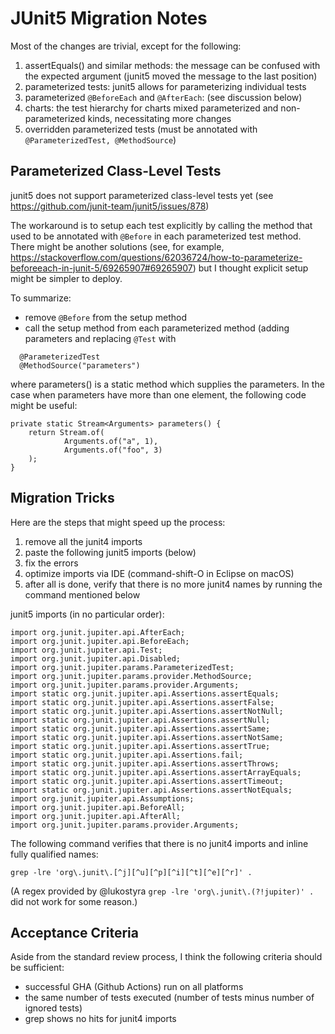 # JUnit5 Migration Notes

Most of the changes are trivial, except for the following:

1. assertEquals() and similar methods: the message can be confused with the expected argument (junit5 moved the message to the last position)
2. parameterized tests: junit5 allows for parameterizing individual tests
3. parameterized `@BeforeEach` and `@AfterEach`: (see discussion below)
4. charts: the test hierarchy for charts mixed parameterized and non-parameterized kinds, necessitating more changes
5. overridden parameterized tests (must be annotated with `@ParameterizedTest, @MethodSource`)

## Parameterized Class-Level Tests

junit5 does not support parameterized class-level tests yet (see https://github.com/junit-team/junit5/issues/878)

The workaround is to setup each test explicitly by calling the method that used to be annotated with `@Before` in each parameterized test method.  There might be another solutions (see, for example, https://stackoverflow.com/questions/62036724/how-to-parameterize-beforeeach-in-junit-5/69265907#69265907) but I thought explicit setup might be simpler to deploy.

To summarize:
- remove `@Before` from the setup method
- call the setup method from each parameterized method (adding parameters and replacing `@Test` with
```
  @ParameterizedTest
  @MethodSource("parameters")
```
where parameters() is a static method which supplies the parameters.  In the case when parameters have more than one element, the following code might be useful:
```
private static Stream<Arguments> parameters() {
    return Stream.of(
            Arguments.of("a", 1),
            Arguments.of("foo", 3)
    );
}
```

## Migration Tricks

Here are the steps that might speed up the process:

1. remove all the junit4 imports
2. paste the following junit5 imports (below)
3. fix the errors
6. optimize imports via IDE (command-shift-O in Eclipse on macOS)
7. after all is done, verify that there is no more junit4 names by running the command mentioned below

junit5 imports (in no particular order):
```
import org.junit.jupiter.api.AfterEach;
import org.junit.jupiter.api.BeforeEach;
import org.junit.jupiter.api.Test;
import org.junit.jupiter.api.Disabled;
import org.junit.jupiter.params.ParameterizedTest;
import org.junit.jupiter.params.provider.MethodSource;
import org.junit.jupiter.params.provider.Arguments;
import static org.junit.jupiter.api.Assertions.assertEquals;
import static org.junit.jupiter.api.Assertions.assertFalse;
import static org.junit.jupiter.api.Assertions.assertNotNull;
import static org.junit.jupiter.api.Assertions.assertNull;
import static org.junit.jupiter.api.Assertions.assertSame;
import static org.junit.jupiter.api.Assertions.assertNotSame;
import static org.junit.jupiter.api.Assertions.assertTrue;
import static org.junit.jupiter.api.Assertions.fail;
import static org.junit.jupiter.api.Assertions.assertThrows;
import static org.junit.jupiter.api.Assertions.assertArrayEquals;
import static org.junit.jupiter.api.Assertions.assertTimeout;
import static org.junit.jupiter.api.Assertions.assertNotEquals;
import org.junit.jupiter.api.Assumptions;
import org.junit.jupiter.api.BeforeAll;
import org.junit.jupiter.api.AfterAll;
import org.junit.jupiter.params.provider.Arguments;
```

The following command verifies that there is no junit4 imports and inline fully qualified names:

```
grep -lre 'org\.junit\.[^j][^u][^p][^i][^t][^e][^r]' .
```

(A regex provided by @lukostyra `grep -lre 'org\.junit\.(?!jupiter)' .` did not work for some reason.)

## Acceptance Criteria

Aside from the standard review process, I think the following criteria should be sufficient:
- successful GHA (Github Actions) run on all platforms
- the same number of tests executed (number of tests minus number of ignored tests)
- grep shows no hits for junit4 imports
